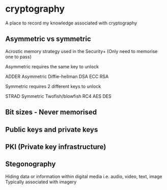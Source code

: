 # cryptography
A place to record my knowledge associated with cryptography

## Asymmetric vs symmetric
Acrostic memory strategy used in the Security+ (Only need to memorise one to pass)

Asymmetric requires the same key to unlock

ADDER
Asymmetric
Diffie-hellman
DSA
ECC
RSA

Symmetric requires 2 different keys to unlock

STRAD
Symmetric
Twofish/blowfish
RC4
AES
DES

## Bit sizes - Never memorised

## Public keys and private keys

## PKI (Private key infrastructure)

## Stegonography
Hiding data or information within digital media i.e. audio, video, text, image
Typically associated with imagery

